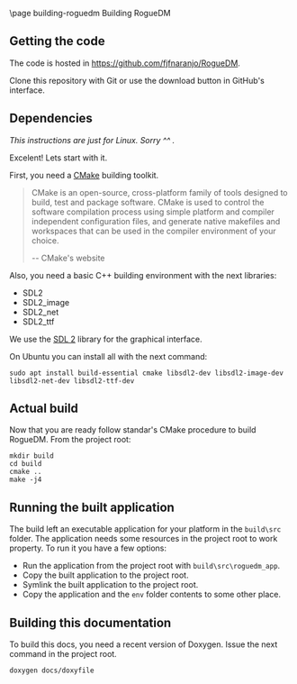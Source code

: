 \page building-roguedm Building RogueDM

## Getting the code

The code is hosted in https://github.com/fjfnaranjo/RogueDM.

Clone this repository with Git or use the download button in GitHub's
interface.

## Dependencies

*This instructions are just for Linux. Sorry ^^ .*

Excelent! Lets start with it.

First, you need a [CMake](https://cmake.org) building toolkit.

> CMake is an open-source, cross-platform family of tools designed to build,
> test and package software. CMake is used to control the software compilation
> process using simple platform and compiler independent configuration files,
> and generate native makefiles and workspaces that can be used in the
> compiler environment of your choice.
>
> -- CMake's website

Also, you need a basic C++ building environment with the next libraries:

* SDL2
* SDL2_image
* SDL2_net
* SDL2_ttf

We use the [SDL 2](https://www.libsdl.org) library for the graphical interface.

On Ubuntu you can install all with the next command:

`sudo apt install build-essential cmake libsdl2-dev libsdl2-image-dev libsdl2-net-dev libsdl2-ttf-dev`

## Actual build

Now that you are ready follow standar's CMake procedure to build RogueDM. From
the project root:

```
mkdir build
cd build
cmake ..
make -j4
```

## Running the built application

The build left an executable application for your platform in the `build\src`
folder. The application needs some resources in the project root to work
property. To run it you have a few options:

* Run the application from the project root with `build\src\roguedm_app`.
* Copy the built application to the project root.
* Symlink the built application to the project root.
* Copy the application and the `env` folder contents to some other place.

## Building this documentation

To build this docs, you need a recent version of Doxygen. Issue the next
command in the project root.

`doxygen docs/doxyfile`
